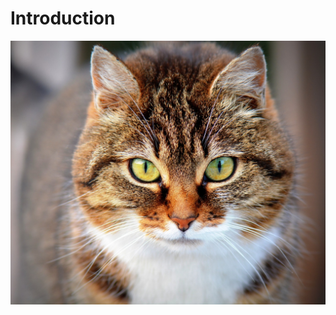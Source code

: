 # Introduction

![logo](https://github.com/Kua-Fu/blog-book-images/blob/main/middleware.jpeg?raw=true)
